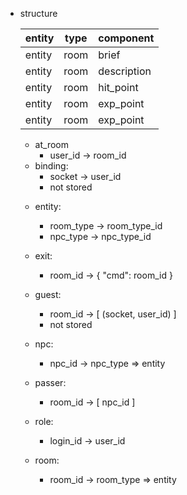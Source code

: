 

* structure

   | entity | type |  component  |
   | ------ | ---- | ----------- |
   | entity | room | brief       |
   | entity | room | description |
   | entity | room | hit_point   |
   | entity | room | exp_point   |
   | entity | room | exp_point   |

   * at_room
     - user_id -> room_id

   + binding:
     - socket -> user_id
     - not stored

   * entity:
     - room_type -> room_type_id
     - npc_type -> npc_type_id

   * exit:
     - room_id -> { "cmd": room_id }

   * guest:
     - room_id -> [ (socket, user_id) ]
     - not stored

   * npc:
     - npc_id -> npc_type => entity

   * passer:
     - room_id -> [ npc_id ]

   * role:
     - login_id -> user_id
 
   * room:
     - room_id -> room_type => entity

